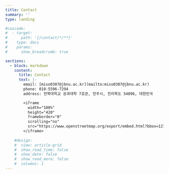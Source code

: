 ```yaml
---
title: Contact
summary: ''
type: landing

#cascade:
#  - target:
#      path: '{/contact/*/**}'
#    type: docs
#    params:
#      show_breadcrumb: true

sections:
  - block: markdown
    content:
      title: Contact
      text: |-
        email: [miso0307@jbnu.ac.kr](mailto:miso0307@jbnu.ac.kr)  
        phone: 010-5596-7294  
        address: 전북대학교 공과대학 7호관, 전주시, 전라북도 54896, 대한민국

        <iframe
          width="100%"
          height="420"
          frameborder="0"
          scrolling="no"
          src="https://www.openstreetmap.org/export/embed.html?bbox=127.1344496,35.8460132,127.1344496,35.8460132&layer=mapnik&marker=35.8460132,127.1344496">
        </iframe>
   
    #design:
    #  view: article-grid
    #  show_read_time: false
    #  show_date: false
    #  show_read_more: false
    #  columns: 1
---
```


